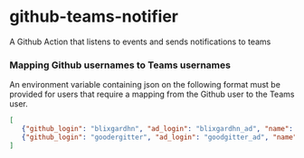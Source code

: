 # github-teams-notifier
A Github Action that listens to events and sends notifications to teams

### Mapping Github usernames to Teams usernames
An environment variable containing json on the following format must be provided for users that require a mapping from the Github user to the Teams user.

```json
[
   {"github_login": "blixgardhn", "ad_login": "blixgardhn_ad", "name": "Blixgard HN", "id": "blixgardhn_ad@seriousworkmail.com"},
   {"github_login": "goodergitter", "ad_login": "goodgitter_ad", "name": "Good R. Gitter", "id": "gooder@gitter.com"}
]
```
